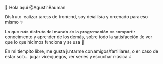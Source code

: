 🖖 Hola aqui @AgustinBauman

Disfruto realizar tareas de frontend, soy detallista y ordenado para eso mismo ✨

Lo que más disfruto del mundo de la programación es compartir conocimiento y aprender de los demás, sobre todo la satisfacción de ver que lo que hicimos funciona y se usa 🎉

En mi tiempito libre, me gusta juntarme con amigos/familiares, o en caso de estar solo... jugar videojuegos, ver series y escuchar música 🎶
